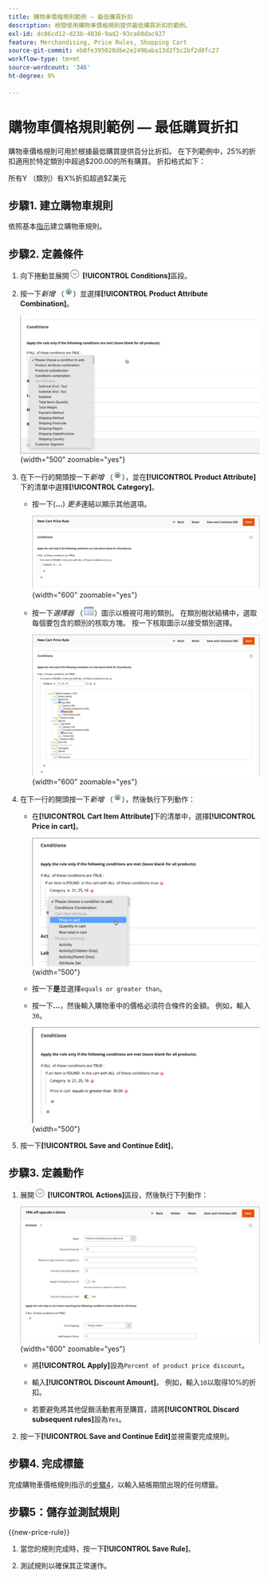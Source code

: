 ```yaml
---
title: 購物車價格規則範例 — 最低購買折扣
description: 檢閱使用購物車價格規則提供最低購買折扣的範例。
exl-id: dc06cd12-d23b-4836-9ad2-93ca60dac927
feature: Merchandising, Price Rules, Shopping Cart
source-git-commit: eb0fe395020dbe2e2496aba13d2f5c2bf2d0fc27
workflow-type: tm+mt
source-wordcount: '346'
ht-degree: 0%

---
```


# 購物車價格規則範例 — 最低購買折扣

購物車價格規則可用於根據最低購買提供百分比折扣。 在下列範例中，25%的折扣適用於特定類別中超過$200.00的所有購買。 折扣格式如下：

所有Y （類別）有X%折扣超過$Z美元

## 步驟1. 建立購物車規則

依照基本[指示](price-rules-cart.md)建立購物車規則。

## 步驟2. 定義條件

1. 向下捲動並展開![擴充選擇器](../assets/icon-display-expand.png) **[!UICONTROL Conditions]**&#x200B;區段。

1. 按一下&#x200B;_新增_ （![新增圖示](../assets/icon-add-green-circle.png)）並選擇&#x200B;**[!UICONTROL Product Attribute Combination]**。

   ![購物車價格規則條件 — 產品屬性組合](./assets/condition1.png){width="500" zoomable="yes"}

1. 在下一行的開頭按一下&#x200B;_新增_ （![新增圖示](../assets/icon-add-green-circle.png)），並在&#x200B;**[!UICONTROL Product Attribute]**&#x200B;下的清單中選擇&#x200B;**[!UICONTROL Category]**。

   - 按一下(**...**) _更多_&#x200B;連結以顯示其他選項。

     ![購物車價格規則條件 — 類別選項](./assets/condition3.png){width="600" zoomable="yes"}

   - 按一下&#x200B;_選擇器_ （![清單圖示](../assets/icon-list-chooser.png)）圖示以檢視可用的類別。 在類別樹狀結構中，選取每個要包含的類別的核取方塊。 按一下核取圖示以接受類別選擇。

     ![購物車價格規則條件 — 類別](./assets/condition4.png){width="600" zoomable="yes"}

1. 在下一行的開頭按一下&#x200B;_新增_ （![新增圖示](../assets/icon-add-green-circle.png)），然後執行下列動作：

   - 在&#x200B;**[!UICONTROL Cart Item Attribute]**&#x200B;下的清單中，選擇&#x200B;**[!UICONTROL Price in cart]**。

     ![購物車價格規則條件 — 購物車專案屬性](./assets/condition5.png){width="500"}

   - 按一下&#x200B;**是**&#x200B;並選擇`equals or greater than`。

   - 按一下&#x200B;**...**，然後輸入購物車中的價格必須符合條件的金額。 例如，輸入`30`。

     ![購物車價格規則條件 — 購物車中的價格](./assets/condition6.png){width="500"}

1. 按一下&#x200B;**[!UICONTROL Save and Continue Edit]**。

## 步驟3. 定義動作

1. 展開![展開選取器](../assets/icon-display-expand.png) **[!UICONTROL Actions]**&#x200B;區段，然後執行下列動作：

   ![購物車價格規則動作](./assets/minimum-discount-actions.png){width="600" zoomable="yes"}

   - 將&#x200B;**[!UICONTROL Apply]**&#x200B;設為`Percent of product price discount`。

   - 輸入&#x200B;**[!UICONTROL Discount Amount]**。 例如，輸入`10`以取得10%的折扣。

   - 若要避免將其他促銷活動套用至購買，請將&#x200B;**[!UICONTROL Discard subsequent rules]**&#x200B;設為`Yes`。

1. 按一下&#x200B;**[!UICONTROL Save and Continue Edit]**&#x200B;並視需要完成規則。

## 步驟4. 完成標籤

完成購物車價格規則指示的[步驟4](price-rules-cart.md)，以輸入結帳期間出現的任何標籤。

## 步驟5：儲存並測試規則

{{new-price-rule}}

1. 當您的規則完成時，按一下&#x200B;**[!UICONTROL Save Rule]**。

1. 測試規則以確保其正常運作。

